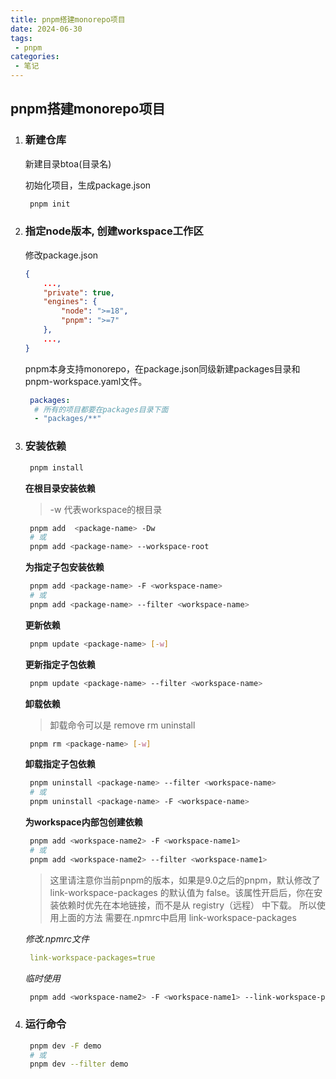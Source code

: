 ```yaml
---
title: pnpm搭建monorepo项目
date: 2024-06-30
tags:
 - pnpm
categories: 
 - 笔记
---
```


## pnpm搭建monorepo项目


1. ### 新建仓库
  
   新建目录btoa(目录名)
  
   初始化项目，生成package.json

   ```bash
    pnpm init 
   ```

2. ### 指定node版本, 创建workspace工作区
   
   修改package.json
   
   ```json
   {
       ...,
       "private": true,
       "engines": {
           "node": ">=18",
           "pnpm": ">=7"
       },
       ...,
   }
   ```
   
   pnpm本身支持monorepo，在package.json同级新建packages目录和pnpm-workspace.yaml文件。
   
   ```yaml
    packages:
     # 所有的项目都要在packages目录下面
     - "packages/**"
   ```

3. ### 安装依赖
   
   ```bash
    pnpm install
   ```
   
   **在根目录安装依赖**
   
   > -w 代表workspace的根目录
   
   ```bash
    pnpm add  <package-name> -Dw
    # 或
    pnpm add <package-name> --workspace-root
   ```
   
   **为指定子包安装依赖**
   
   ```bash
    pnpm add <package-name> -F <workspace-name>
    # 或
    pnpm add <package-name> --filter <workspace-name>
   ```
   
   **更新依赖**
   
   ```bash
    pnpm update <package-name> [-w]
   ```
   
   **更新指定子包依赖**
   
   ```bash
    pnpm update <package-name> --filter <workspace-name>
   ```
   
   **卸载依赖**
   
   > 卸载命令可以是 remove rm uninstall
   
   ```bash
    pnpm rm <package-name> [-w]
   ```
   
   **卸载指定子包依赖**
   
   ```bash
    pnpm uninstall <package-name> --filter <workspace-name>
    # 或
    pnpm uninstall <package-name> -F <workspace-name>
   ```
   
   **为workspace内部包创建依赖**
   
   ```bash
    pnpm add <workspace-name2> -F <workspace-name1>
    # 或
    pnpm add <workspace-name2> --filter <workspace-name1>
   ```
   
   > 这里请注意你当前pnpm的版本，如果是9.0之后的pnpm，默认修改了link-workspace-packages 的默认值为 false。该属性开启后，你在安装依赖时优先在本地链接，而不是从 registry（远程） 中下载。
   > 所以使用上面的方法 需要在.npmrc中启用 link-workspace-packages
   
   *修改.npmrc文件*
   
   ```yaml
    link-workspace-packages=true
   ```
   
   *临时使用*
   
   ```bash
    pnpm add <workspace-name2> -F <workspace-name1> --link-workspace-packages=true
   ```

4. ### 运行命令
   
   ```bash
    pnpm dev -F demo 
    # 或
    pnpm dev --filter demo
   ```